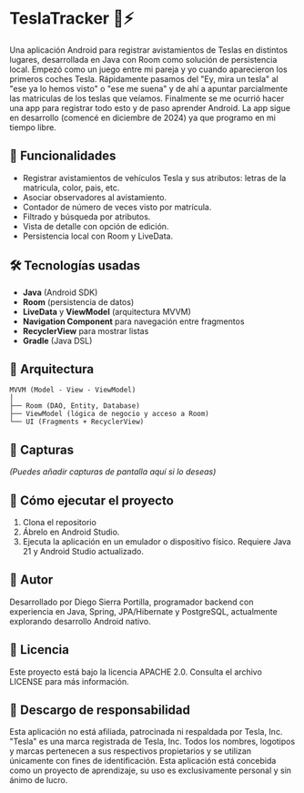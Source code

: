 # TeslaTracker 🚗⚡

Una aplicación Android para registrar avistamientos de Teslas en distintos lugares, desarrollada en Java con Room como solución de persistencia local.
Empezó como un juego entre mi pareja y yo cuando aparecieron los primeros coches Tesla. Rápidamente pasamos del "Ey, mira un tesla" al "ese ya lo hemos visto" o
"ese me suena" y de ahí a apuntar parcialmente las matriculas de los teslas que veíamos. Finalmente se me ocurrió hacer una app para registrar todo esto y de paso
aprender Android. La app sigue en desarrollo (comencé en diciembre de 2024) ya que programo en mi tiempo libre.

## 📱 Funcionalidades

- Registrar avistamientos de vehículos Tesla y sus atributos: letras de la matricula, color, pais, etc.
- Asociar observadores al avistamiento.
- Contador de número de veces visto por matrícula.
- Filtrado y búsqueda por atributos.
- Vista de detalle con opción de edición.
- Persistencia local con Room y LiveData.

## 🛠️ Tecnologías usadas

- **Java** (Android SDK)
- **Room** (persistencia de datos)
- **LiveData** y **ViewModel** (arquitectura MVVM)
- **Navigation Component** para navegación entre fragmentos
- **RecyclerView** para mostrar listas
- **Gradle** (Java DSL)

## 🧱 Arquitectura

```text
MVVM (Model - View - ViewModel)
│
├── Room (DAO, Entity, Database)
├── ViewModel (lógica de negocio y acceso a Room)
└── UI (Fragments + RecyclerView)
```

## 📸 Capturas

*(Puedes añadir capturas de pantalla aquí si lo deseas)*

## 🚀 Cómo ejecutar el proyecto

1. Clona el repositorio
2. Ábrelo en Android Studio.
3. Ejecuta la aplicación en un emulador o dispositivo físico.
   Requiere Java 21 y Android Studio actualizado.

## 👤 Autor

Desarrollado por Diego Sierra Portilla, programador backend con experiencia en Java, Spring, JPA/Hibernate y PostgreSQL, actualmente explorando desarrollo Android nativo.

## 📄 Licencia

Este proyecto está bajo la licencia APACHE 2.0. Consulta el archivo LICENSE para más información.

## 📢 Descargo de responsabilidad

Esta aplicación no está afiliada, patrocinada ni respaldada por Tesla, Inc. "Tesla" es una marca registrada de Tesla, Inc. Todos los nombres, logotipos y marcas pertenecen a sus respectivos propietarios y se utilizan únicamente con fines de identificación.
Esta aplicación está concebida como un proyecto de aprendizaje, su uso es exclusivamente personal y sin ánimo de lucro.

